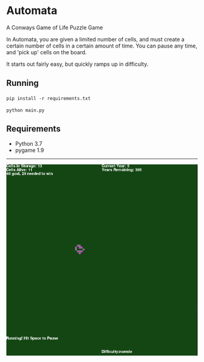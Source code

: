 # Automata
A Conways Game of Life Puzzle Game

In Automata, you are given a limited number of cells, and must create a certain number of cells in a certain amount of time. You can pause any time, and 'pick up' cells on the board.

It starts out fairly easy, but quickly ramps up in difficulty.

## Running
`pip install -r requirements.txt`

`python main.py`

## Requirements
* Python 3.7
* pygame 1.9

---

![screenshot](doc/screenshot.png)